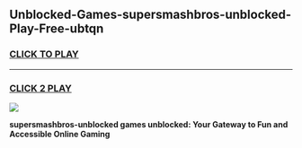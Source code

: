 
## Unblocked-Games-supersmashbros-unblocked-Play-Free-ubtqn
<h3>
<a href="https://premium76.site?title=supersmashbros-unblocked&ref=19M">CLICK TO PLAY</a></h3>
<hr>

<h3>
<a href="https://premium76.site?title=supersmashbros-unblocked&ref=19M">CLICK 2 PLAY</a>
  
</h3>

<a href="https://premium76.site?title=supersmashbros-unblocked&ref=19M"><img src="https://clearcache.store/games.png"></a>


**supersmashbros-unblocked games unblocked: Your Gateway to Fun and Accessible Online Gaming**
